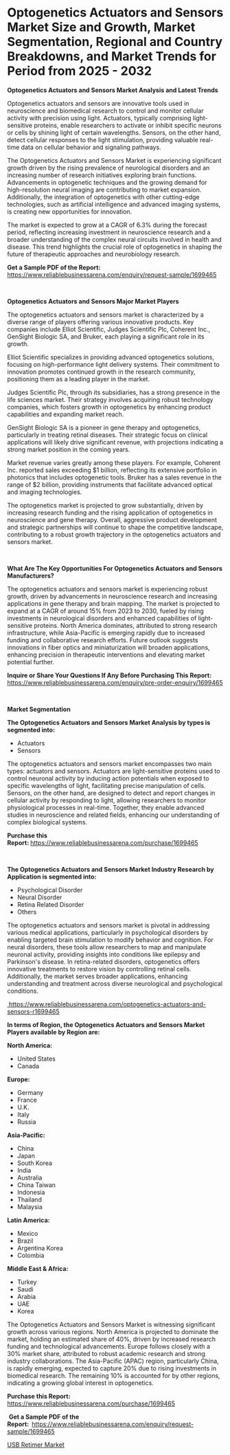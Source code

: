 <p><h1>Optogenetics Actuators and Sensors Market Size and Growth, Market Segmentation, Regional and Country Breakdowns, and Market Trends for Period from 2025 -  2032</h1></p><p><strong>Optogenetics Actuators and Sensors Market Analysis and Latest Trends</strong></p>
<p><p>Optogenetics actuators and sensors are innovative tools used in neuroscience and biomedical research to control and monitor cellular activity with precision using light. Actuators, typically comprising light-sensitive proteins, enable researchers to activate or inhibit specific neurons or cells by shining light of certain wavelengths. Sensors, on the other hand, detect cellular responses to the light stimulation, providing valuable real-time data on cellular behavior and signaling pathways.</p><p>The Optogenetics Actuators and Sensors Market is experiencing significant growth driven by the rising prevalence of neurological disorders and an increasing number of research initiatives exploring brain functions. Advancements in optogenetic techniques and the growing demand for high-resolution neural imaging are contributing to market expansion. Additionally, the integration of optogenetics with other cutting-edge technologies, such as artificial intelligence and advanced imaging systems, is creating new opportunities for innovation.</p><p>The market is expected to grow at a CAGR of 6.3% during the forecast period, reflecting increasing investment in neuroscience research and a broader understanding of the complex neural circuits involved in health and disease. This trend highlights the crucial role of optogenetics in shaping the future of therapeutic approaches and neurobiology research.</p></p>
<p><strong>Get a Sample PDF of the Report:&nbsp;</strong> <a href="https://www.reliablebusinessarena.com/enquiry/request-sample/1699465?utm_campaign=3492&utm_medium=2&utm_source=Github&utm_content=ia&utm_term=06042025&utm_id=optogenetics-actuators-and-sensors">https://www.reliablebusinessarena.com/enquiry/request-sample/1699465</a></p>
<p>&nbsp;</p>
<p><strong>Optogenetics Actuators and Sensors Major Market Players</strong></p>
<p><p>The optogenetics actuators and sensors market is characterized by a diverse range of players offering various innovative products. Key companies include Elliot Scientific, Judges Scientific Plc, Coherent Inc., GenSight Biologic SA, and Bruker, each playing a significant role in its growth.</p><p>Elliot Scientific specializes in providing advanced optogenetics solutions, focusing on high-performance light delivery systems. Their commitment to innovation promotes continued growth in the research community, positioning them as a leading player in the market.</p><p>Judges Scientific Plc, through its subsidiaries, has a strong presence in the life sciences market. Their strategy involves acquiring robust technology companies, which fosters growth in optogenetics by enhancing product capabilities and expanding market reach.</p><p>GenSight Biologic SA is a pioneer in gene therapy and optogenetics, particularly in treating retinal diseases. Their strategic focus on clinical applications will likely drive significant revenue, with projections indicating a strong market position in the coming years.</p><p>Market revenue varies greatly among these players. For example, Coherent Inc. reported sales exceeding $1 billion, reflecting its extensive portfolio in photonics that includes optogenetic tools. Bruker has a sales revenue in the range of $2 billion, providing instruments that facilitate advanced optical and imaging technologies.</p><p>The optogenetics market is projected to grow substantially, driven by increasing research funding and the rising application of optogenetics in neuroscience and gene therapy. Overall, aggressive product development and strategic partnerships will continue to shape the competitive landscape, contributing to a robust growth trajectory in the optogenetics actuators and sensors market.</p></p>
<p>&nbsp;</p>
<p><strong>What Are The Key Opportunities For Optogenetics Actuators and Sensors Manufacturers?</strong></p>
<p><p>The optogenetics actuators and sensors market is experiencing robust growth, driven by advancements in neuroscience research and increasing applications in gene therapy and brain mapping. The market is projected to expand at a CAGR of around 15% from 2023 to 2030, fueled by rising investments in neurological disorders and enhanced capabilities of light-sensitive proteins. North America dominates, attributed to strong research infrastructure, while Asia-Pacific is emerging rapidly due to increased funding and collaborative research efforts. Future outlook suggests innovations in fiber optics and miniaturization will broaden applications, enhancing precision in therapeutic interventions and elevating market potential further.</p></p>
<p><strong>Inquire or Share Your Questions If Any Before Purchasing This Report:</strong> <a href="https://www.reliablebusinessarena.com/enquiry/pre-order-enquiry/1699465?utm_campaign=3492&utm_medium=2&utm_source=Github&utm_content=ia&utm_term=06042025&utm_id=optogenetics-actuators-and-sensors">https://www.reliablebusinessarena.com/enquiry/pre-order-enquiry/1699465</a></p>
<p>&nbsp;</p>
<p><strong>Market Segmentation</strong></p>
<p><strong>The Optogenetics Actuators and Sensors Market Analysis by types is segmented into:</strong></p>
<p><ul><li>Actuators</li><li>Sensors</li></ul></p>
<p><p>The optogenetics actuators and sensors market encompasses two main types: actuators and sensors. Actuators are light-sensitive proteins used to control neuronal activity by inducing action potentials when exposed to specific wavelengths of light, facilitating precise manipulation of cells. Sensors, on the other hand, are designed to detect and report changes in cellular activity by responding to light, allowing researchers to monitor physiological processes in real-time. Together, they enable advanced studies in neuroscience and related fields, enhancing our understanding of complex biological systems.</p></p>
<p><strong>Purchase this Report:&nbsp;</strong><a href="https://www.reliablebusinessarena.com/purchase/1699465?utm_campaign=3492&utm_medium=2&utm_source=Github&utm_content=ia&utm_term=06042025&utm_id=optogenetics-actuators-and-sensors">https://www.reliablebusinessarena.com/purchase/1699465</a></p>
<p>&nbsp;</p>
<p><strong>The Optogenetics Actuators and Sensors Market Industry Research by Application is segmented into:</strong></p>
<p><ul><li>Psychological Disorder</li><li>Neural Disorder</li><li>Retina Related Disorder</li><li>Others</li></ul></p>
<p><p>The optogenetics actuators and sensors market is pivotal in addressing various medical applications, particularly in psychological disorders by enabling targeted brain stimulation to modify behavior and cognition. For neural disorders, these tools allow researchers to map and manipulate neuronal activity, providing insights into conditions like epilepsy and Parkinson's disease. In retina-related disorders, optogenetics offers innovative treatments to restore vision by controlling retinal cells. Additionally, the market serves broader applications, enhancing understanding and treatment across diverse neurological and psychological conditions.</p></p>
<p><a href="https://www.reliablebusinessarena.com/optogenetics-actuators-and-sensors-r1699465?utm_campaign=3492&utm_medium=2&utm_source=Github&utm_content=ia&utm_term=06042025&utm_id=optogenetics-actuators-and-sensors">&nbsp;https://www.reliablebusinessarena.com/optogenetics-actuators-and-sensors-r1699465</a></p>
<p><strong>In terms of Region, the Optogenetics Actuators and Sensors Market Players available by Region are:</strong></p>
<p>
    <p> <strong> North America: </strong>
        <ul>
            <li>United States</li>
            <li>Canada</li>
        </ul>
        </p> 
    <p> <strong> Europe: </strong>
        <ul>
            <li>Germany</li>
            <li>France</li>
            <li>U.K.</li>
            <li>Italy</li>
            <li>Russia</li>
        </ul>
        </p> 
    <p> <strong> Asia-Pacific: </strong>
        <ul>
            <li>China</li>
            <li>Japan</li>
            <li>South Korea</li>
            <li>India</li>
            <li>Australia</li>
            <li>China Taiwan</li>
            <li>Indonesia</li>
            <li>Thailand</li>
            <li>Malaysia</li>
        </ul>
        </p> 
    <p> <strong> Latin America: </strong>
        <ul>
            <li>Mexico</li>
            <li>Brazil</li>
            <li>Argentina Korea</li>
            <li>Colombia</li>
        </ul>
        </p> 
    <p> <strong> Middle East & Africa: </strong>
        <ul>
            <li>Turkey</li>
            <li>Saudi</li>
            <li>Arabia</li>
            <li>UAE</li>
            <li>Korea</li>
        </ul>
    </p>
    </p>
<p><p>The Optogenetics Actuators and Sensors Market is witnessing significant growth across various regions. North America is projected to dominate the market, holding an estimated share of 40%, driven by increased research funding and technological advancements. Europe follows closely with a 30% market share, attributed to robust academic research and strong industry collaborations. The Asia-Pacific (APAC) region, particularly China, is rapidly emerging, expected to capture 20% due to rising investments in biomedical research. The remaining 10% is accounted for by other regions, indicating a growing global interest in optogenetics.</p></p>
<p><strong>Purchase this Report: </strong><a href="https://www.reliablebusinessarena.com/purchase/1699465?utm_campaign=3492&utm_medium=2&utm_source=Github&utm_content=ia&utm_term=06042025&utm_id=optogenetics-actuators-and-sensors">https://www.reliablebusinessarena.com/purchase/1699465</a></p>
<p>&nbsp;<strong>Get a Sample PDF of the Report:&nbsp;&nbsp;</strong><a href="https://www.reliablebusinessarena.com/enquiry/request-sample/1699465?utm_campaign=3492&utm_medium=2&utm_source=Github&utm_content=ia&utm_term=06042025&utm_id=optogenetics-actuators-and-sensors">https://www.reliablebusinessarena.com/enquiry/request-sample/1699465</a></p>
<p><strong></strong></p>
<p><p><a href="https://github.com/pichuaadh0/Market-Research-Report-List-1/blob/main/usb-retimer-market.md?utm_campaign=3492&utm_medium=2&utm_source=Github&utm_content=ia&utm_term=06042025&utm_id=optogenetics-actuators-and-sensors">USB Retimer Market</a></p></p>